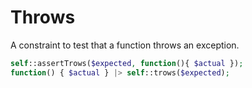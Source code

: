 # Throws

A constraint to test that a function throws an exception.

```php
self::assertTrows($expected, function(){ $actual });
function() { $actual } |> self::trows($expected);
```

